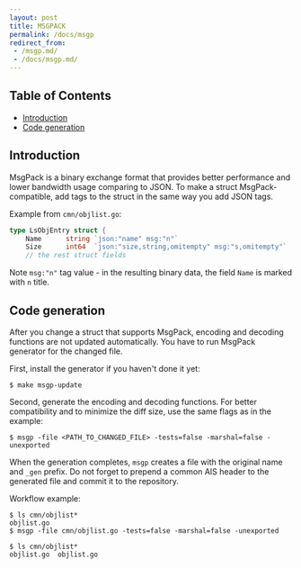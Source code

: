 ```yaml
---
layout: post
title: MSGPACK
permalink: /docs/msgp
redirect_from:
 - /msgp.md/
 - /docs/msgp.md/
---
```


## Table of Contents

- [Introduction](#introduction)
- [Code generation](#code-generation)

## Introduction

MsgPack is a binary exchange format that provides better performance and lower bandwidth usage comparing to JSON.
To make a struct MsgPack-compatible, add tags to the struct in the same way you add JSON tags.

Example from `cmn/objlist.go`:

```go
type LsObjEntry struct {
	Name      string `json:"name" msg:"n"`
	Size      int64  `json:"size,string,omitempty" msg:"s,omitempty"`
	// the rest struct fields
```

Note `msg:"n"` tag value - in the resulting binary data, the field `Name` is marked with `n` title.

## Code generation

After you change a struct that supports MsgPack, encoding and decoding functions are not updated automatically.
You have to run MsgPack generator for the changed file.

First, install the generator if you haven't done it yet:

```console
$ make msgp-update
```

Second, generate the encoding and decoding functions.
For better compatibility and to minimize the diff size, use the same flags as in the example:

```console
$ msgp -file <PATH_TO_CHANGED_FILE> -tests=false -marshal=false -unexported
```

When the generation completes, `msgp` creates a file with the original name and `_gen` prefix.
Do not forget to prepend a common AIS header to the generated file and commit it to the repository.

Workflow example:

```console
$ ls cmn/objlist*
objlist.go
$ msgp -file cmn/objlist.go -tests=false -marshal=false -unexported

$ ls cmn/objlist*
objlist.go  objlist.go
```

